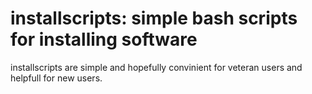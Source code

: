 # **installscripts**: simple bash scripts for installing software
installscripts are simple and hopefully convinient for veteran users and helpfull for new users.
## 
